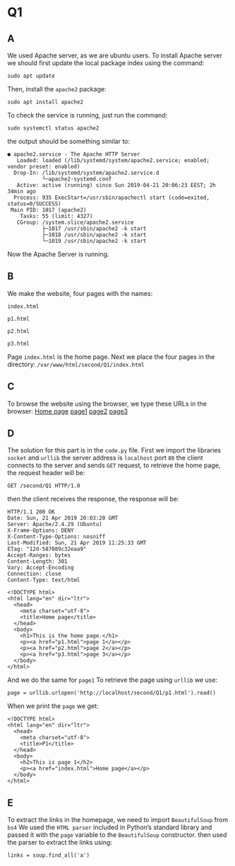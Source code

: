 # Q1
## A
We used Apache server, as we are ubuntu users. To install Apache server we should first update the local package index using the command:
```
sudo apt update
```

Then, install the `apache2` package:

```
sudo apt install apache2
```

To check the service is running, just run the command:
```
sudo systemctl status apache2
```
the output should be something similar to:
```
● apache2.service - The Apache HTTP Server
   Loaded: loaded (/lib/systemd/system/apache2.service; enabled; vendor preset: enabled)
  Drop-In: /lib/systemd/system/apache2.service.d
           └─apache2-systemd.conf
   Active: active (running) since Sun 2019-04-21 20:06:23 EEST; 2h 34min ago
  Process: 935 ExecStart=/usr/sbin/apachectl start (code=exited, status=0/SUCCESS)
 Main PID: 1017 (apache2)
    Tasks: 55 (limit: 4327)
   CGroup: /system.slice/apache2.service
           ├─1017 /usr/sbin/apache2 -k start
           ├─1018 /usr/sbin/apache2 -k start
           └─1019 /usr/sbin/apache2 -k start
```
Now the Apache Server is running.
## B
We make the website, four pages with the names:
```
index.html 

p1.html

p2.html

p3.html
```
Page `index.html` is the home page.
Next we place the four pages in the directory:
`/var/www/html/second/Q1/index.html`
## C
To browse the website using the browser, we type these URLs in the browser:
[Home page](http://localhost/second/Q1/)
[page1](http://localhost/second/Q1/p1.html)
[page2](http://localhost/second/Q1/p2.html)
[page3](http://localhost/second/Q1/p3.html)

## D
The solution for this part is in the `code.py` file.
First we import the libraries `socket` and `urllib` the server address is `localhost` port `80` the client connects to the server and sends `GET` request, to retrieve the home page, the request header will be:
```
GET /second/Q1 HTTP/1.0
```
then the client receives the response, the response will be:
```
HTTP/1.1 200 OK
Date: Sun, 21 Apr 2019 20:03:20 GMT
Server: Apache/2.4.29 (Ubuntu)
X-Frame-Options: DENY
X-Content-Type-Options: nosniff
Last-Modified: Sun, 21 Apr 2019 11:25:33 GMT
ETag: "12d-587089c32eaa9"
Accept-Ranges: bytes
Content-Length: 301
Vary: Accept-Encoding
Connection: close
Content-Type: text/html

<!DOCTYPE html>
<html lang="en" dir="ltr">
  <head>
    <meta charset="utf-8">
    <title>Home page</title>
  </head>
  <body>
    <h1>This is the home page.</h1>
    <p><a href="p1.html">page 1</a></p>
    <p><a href="p2.html">page 2</a></p>
    <p><a href="p3.html">page 3</a></p>
  </body>
</html>
```
And we do the same for `page1`
To retrieve the page using `urllib` we use:
```
page = urllib.urlopen('http://localhost/second/Q1/p1.html').read()
```
When we print the `page` we get:
```
<!DOCTYPE html>
<html lang="en" dir="ltr">
  <head>
    <meta charset="utf-8">
    <title>P1</title>
  </head>
  <body>
    <h2>This is page 1</h2>
    <p><a href="index.html">Home page</a></p>
  </body>
</html>
```
## E
To extract the links in the homepage, we need to import `BeautifulSoup` from `bs4`
We used the `HTML parser` included in Python’s standard library and passed it with the `page` variable to the `BeautifulSoup` constructor. then used the parser to extract the links using:
```
links = soup.find_all('a')
```
